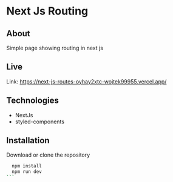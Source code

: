 # Next Js Routing

## About

Simple page showing routing in next js

## Live

Link: https://next-js-routes-oyhay2xtc-wojtek99955.vercel.app/

## Technologies

- NextJs
- styled-components

## Installation

Download or clone the repository

````bash
  npm install
  npm run dev
```
````
